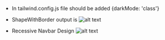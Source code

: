 * In tailwind.config.js file should be added {darkMode: 'class'}
* ShapeWithBorder output is 
  ![alt text](ShapeWithBorder.png.png)
  
* Recessive Navbar Design
![alt text](Navbar.png.png)
